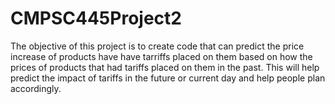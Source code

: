 # CMPSC445Project2

The objective of this project is to create code that can predict the price increase of products have have tarriffs placed on them based on how the prices of products that had tariffs placed on them in the past. This will help predict the impact of tariffs in the future or current day and help people plan accordingly.
